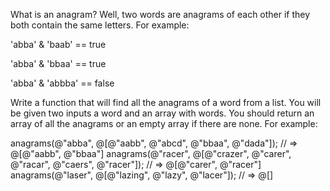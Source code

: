 What is an anagram? Well, two words are anagrams of each other if they both contain the same letters. For example:

'abba' & 'baab' == true

'abba' & 'bbaa' == true

'abba' & 'abbba' == false

Write a function that will find all the anagrams of a word from a list. You will be given two inputs a word and an array with words. You should return an array of all the anagrams or an empty array if there are none. For example:

anagrams(@"abba", @[@"aabb", @"abcd", @"bbaa", @"dada"]); // => @[@"aabb", @"bbaa"]
anagrams(@"racer", @[@"crazer", @"carer", @"racar", @"caers", @"racer"]); // => @[@"carer", @"racer"]
anagrams(@"laser", @[@"lazing", @"lazy", @"lacer"]); // => @[]

